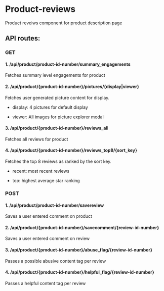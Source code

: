 
# Product-reviews

Product reveiws component for product description page

## API routes:

### GET
#### 1. /api/product/product-id-number/summary_engagements

Fetches summary level engagements for product
   
#### 2. /api/product/{product-id-number}/pictures/{display|viewer}
  
Fetches user generated picture content for display. 

  * display: 4 pictures for default display
   
  * viewer: All images for picture explorer modal

#### 3. /api/product/{product-id-number}/reviews_all
  
Fetches all reviews for product

#### 4. /api/product/{product-id-number}/reviews_top8/{sort_key}

Fetches the top 8 reviews as ranked by the sort key.

  * recent: most recent reviews
   
  * top: highest average star ranking
  
  
  
### POST
#### 1. /api/product/product-id-number/savereview

Saves a user entered comment on product

#### 2. /api/product/{product-id-number}/savecomment/{review-id-number}
  
Saves a user entered comment on review
   
#### 3. /api/product/{product-id-number}/abuse_flag/{review-id-number}
  
Passes a possible abusive content tag per review

#### 4. /api/product/{product-id-number}/helpful_flag/{review-id-number}

Passes a helpful content tag per review
